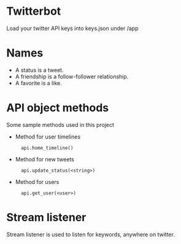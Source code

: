 # Twitterbot
Load your twitter API keys into keys.json under /app

# Names
* A status is a tweet. 
* A friendship is a follow-follower relationship.
* A favorite is a like.

# API object methods
Some sample methods used in this project

* Method for user timelines

        api.home_timeline()
        
* Method for new tweets

        api.update_status(<string>)
    
* Method for users

        api.get_user(<user>)

# Stream listener
Stream listener is used to listen for keywords, anywhere on twitter.